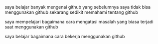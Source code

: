 saya belajar banyak mengenai github yang sebelumnya saya tidak bisa menggunakan github sekarang sedikit memahami tentang github

saya mempelajari bagaimana cara mengatasi masalah yang biasa terjadi saat menggunakan github

saya belajar bagaimana cara bekerja menggunakan github
